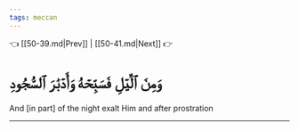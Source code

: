```yaml
---
tags: meccan
---
```


👈 [[50-39.md|Prev]] | [[50-41.md|Next]] 👉

# وَمِنَ ٱلَّيۡلِ فَسَبِّحۡهُ وَأَدۡبَٰرَ ٱلسُّجُودِ

And [in part] of the night exalt Him and after prostration

---

